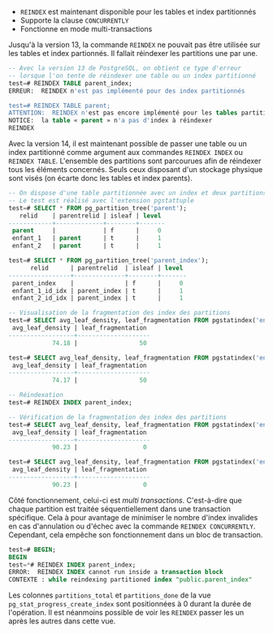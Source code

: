 <!--
Les commits sur ce sujet sont :

* https://commitfest.postgresql.org/30/2584/
* https://git.postgresql.org/gitweb/?p=postgresql.git;a=commit;h=a6642b3ae060976b42830b7dc8f29ec190ab05e4
* https://commitfest.postgresql.org/32/2989/
* https://git.postgresql.org/gitweb/?p=postgresql.git;a=commitdiff;h=17661188336c8cbb1783808912096932c57893a3
* https://git.postgresql.org/gitweb/?p=postgresql.git;a=commit;h=8a8f4d8ede288c2a29105f4708e22ce7f3526149

Discussion

* https://gitlab.dalibo.info/formation/workshops/-/issues/109

-->

<div class="slide-content">

* `REINDEX` est maintenant disponible pour les tables et index partitionnés
* Supporte la clause `CONCURRENTLY`
* Fonctionne en mode multi-transactions

</div>

<div class="notes">

Jusqu'à la version 13, la commande `REINDEX` ne pouvait pas être utilisée sur les tables et index partionnés. Il fallait réindexer les partitions une par une.

```sql
-- Avec la version 13 de PostgreSQL, on obtient ce type d'erreur
-- lorsque l'on tente de réindexer une table ou un index partitionné
test=# REINDEX TABLE parent_index;
ERREUR:  REINDEX n'est pas implémenté pour des index partitionnés

test=# REINDEX TABLE parent;
ATTENTION:  REINDEX n'est pas encore implémenté pour les tables partitionnées, « parent » ignoré
NOTICE:  la table « parent » n'a pas d'index à réindexer
REINDEX
```

Avec la version 14, il est maintenant possible de passer une table ou un index partitionné comme argument aux commandes `REINDEX INDEX` ou `REINDEX TABLE`.
L'ensemble des partitions sont parcourues afin de réindexer tous les éléments concernés. Seuls ceux disposant d'un stockage physique sont visés (on écarte donc les tables et index parents).

```sql
-- On dispose d'une table partitionnée avec un index et deux partitions
-- Le test est réalisé avec l'extension pgstattuple
test=# SELECT * FROM pg_partition_tree('parent');
   relid    | parentrelid | isleaf | level 
------------+-------------+--------+-------
 parent     |             | f      |     0
 enfant_1   | parent      | t      |     1
 enfant_2   | parent      | t      |     1

test=# SELECT * FROM pg_partition_tree('parent_index');
      relid      | parentrelid  | isleaf | level 
-----------------+--------------+--------+-------
 parent_index    |              | f      |     0
 enfant_1_id_idx | parent_index | t      |     1
 enfant_2_id_idx | parent_index | t      |     1

-- Visualisation de la fragmentation des index des partitions
test=# SELECT avg_leaf_density, leaf_fragmentation FROM pgstatindex('enfant_1_id_idx');
 avg_leaf_density | leaf_fragmentation 
------------------+--------------------
            74.18 |                 50

test=# SELECT avg_leaf_density, leaf_fragmentation FROM pgstatindex('enfant_2_id_idx');
 avg_leaf_density | leaf_fragmentation 
------------------+--------------------
            74.17 |                 50

-- Réindexation
test=# REINDEX INDEX parent_index;

-- Vérification de la fragmentation des index des partitions
test=# SELECT avg_leaf_density, leaf_fragmentation FROM pgstatindex('enfant_1_id_idx');
 avg_leaf_density | leaf_fragmentation 
------------------+--------------------
            90.23 |                  0

test=# SELECT avg_leaf_density, leaf_fragmentation FROM pgstatindex('enfant_2_id_idx');
 avg_leaf_density | leaf_fragmentation 
------------------+--------------------
            90.23 |                  0
```

Côté fonctionnement, celui-ci est _multi transactions_. C'est-à-dire que chaque partition est traitée séquentiellement dans une transaction spécifique.
Cela à pour avantage de minimiser le nombre d'index invalides en cas d'annulation ou d'échec avec la commande `REINDEX CONCURRENTLY`.
Cependant, cela empêche son fonctionnement dans un bloc de transaction.

```sql
test=# BEGIN;
BEGIN
test=*# REINDEX INDEX parent_index;
ERROR:  REINDEX INDEX cannot run inside a transaction block
CONTEXTE : while reindexing partitioned index "public.parent_index"
```

Les colonnes `partitions_total` et `partitions_done` de la vue `pg_stat_progress_create_index`
sont positionnées à 0 durant la durée de l'opération. Il est néanmoins possible de voir les
`REINDEX` passer les un après les autres dans cette vue.

</div>
